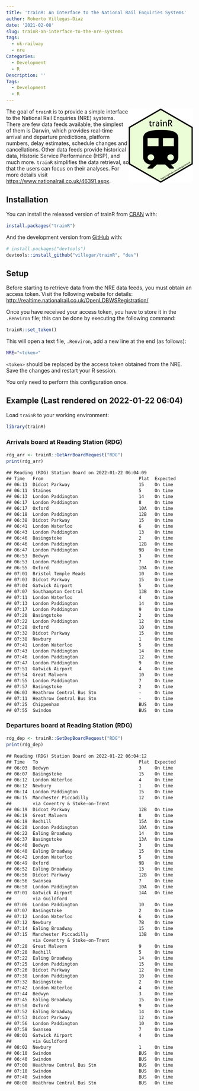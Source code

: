 ```yaml
---
title: 'trainR: An Interface to the National Rail Enquiries Systems'
author: Roberto Villegas-Diaz
date: '2021-02-08'
slug: trainR-an-interface-to-the-nre-systems
tags:
  - uk-railway
  - nre
Categories:
  - Development
  - R
Description: ''
Tags:
  - Development
  - R
---
```


<img src="https://raw.githubusercontent.com/villegar/trainR/main/inst/images/logo.png" alt="logo" align="right" height=200px/>

The goal of `trainR` is to provide a simple interface to the 
National Rail Enquiries (NRE) systems. There are few data feeds 
available, the simplest of them is Darwin, which provides real-time 
arrival and departure predictions, platform numbers, delay estimates, 
schedule changes and cancellations. Other data feeds provide historical 
data, Historic Service Performance (HSP), and much more. `trainR` 
simplifies the data retrieval, so that the users can focus on their 
analyses. For more details visit 
https://www.nationalrail.co.uk/46391.aspx.

## Installation

You can install the released version of trainR from [CRAN](https://CRAN.R-project.org) with:

``` r
install.packages("trainR")
```

And the development version from [GitHub](https://github.com/) with:

``` r
# install.packages("devtools")
devtools::install_github("villegar/trainR", "dev")
```

## Setup
Before starting to retrieve data from the NRE data feeds, you must obtain an access token. 
Visit the following website for details: http://realtime.nationalrail.co.uk/OpenLDBWSRegistration/

Once you have received your access token, you have to store it in the `.Renviron` file; this can be 
done by executing the following command:


```r
trainR::set_token()
```

This will open a text file, `.Renviron`, add a new line at the end (as follows):

```bash
NRE="<token>"
```

`<token>` should be replaced by the access token obtained from the NRE. Save the changes and restart 
your R session.

You only need to perform this configuration once.

## Example (Last rendered on 2022-01-22 06:04)

Load `trainR` to your working environment:

```r
library(trainR)
```

### Arrivals board at Reading Station (RDG)


```r
rdg_arr <- trainR::GetArrBoardRequest("RDG")
print(rdg_arr)
```

```
## Reading (RDG) Station Board on 2022-01-22 06:04:09
## Time   From                                    Plat  Expected
## 06:11  Didcot Parkway                          15    On time
## 06:11  Staines                                 5     On time
## 06:13  London Paddington                       14    On time
## 06:17  London Paddington                       8     On time
## 06:17  Oxford                                  10A   On time
## 06:18  London Paddington                       12B   On time
## 06:38  Didcot Parkway                          15    On time
## 06:41  London Waterloo                         6     On time
## 06:43  London Paddington                       13    On time
## 06:46  Basingstoke                             2     On time
## 06:46  London Paddington                       12B   On time
## 06:47  London Paddington                       9B    On time
## 06:53  Bedwyn                                  3     On time
## 06:53  London Paddington                       7     On time
## 06:55  Oxford                                  10A   On time
## 07:01  Bristol Temple Meads                    10    On time
## 07:03  Didcot Parkway                          15    On time
## 07:04  Gatwick Airport                         5     On time
## 07:07  Southampton Central                     13B   On time
## 07:11  London Waterloo                         4     On time
## 07:13  London Paddington                       14    On time
## 07:17  London Paddington                       9     On time
## 07:20  Basingstoke                             2     On time
## 07:22  London Paddington                       12    On time
## 07:28  Oxford                                  10    On time
## 07:32  Didcot Parkway                          15    On time
## 07:38  Newbury                                 1     On time
## 07:41  London Waterloo                         5     On time
## 07:43  London Paddington                       14    On time
## 07:46  London Paddington                       12    On time
## 07:47  London Paddington                       9     On time
## 07:51  Gatwick Airport                         4     On time
## 07:54  Great Malvern                           10    On time
## 07:55  London Paddington                       7     On time
## 07:57  Basingstoke                             2     On time
## 06:03  Heathrow Central Bus Stn                -     On time
## 07:11  Heathrow Central Bus Stn                -     On time
## 07:25  Chippenham                              BUS   On time
## 07:55  Swindon                                 BUS   On time
```

### Departures board at Reading Station (RDG)


```r
rdg_dep <- trainR::GetDepBoardRequest("RDG")
print(rdg_dep)
```

```
## Reading (RDG) Station Board on 2022-01-22 06:04:12
## Time   To                                      Plat  Expected
## 06:03  Bedwyn                                  3     On time
## 06:07  Basingstoke                             15    On time
## 06:12  London Waterloo                         4     On time
## 06:12  Newbury                                 1     On time
## 06:14  London Paddington                       15    On time
## 06:15  Manchester Piccadilly                   12    On time
##        via Coventry & Stoke-on-Trent           
## 06:19  Didcot Parkway                          12B   On time
## 06:19  Great Malvern                           8     On time
## 06:19  Redhill                                 15A   On time
## 06:20  London Paddington                       10A   On time
## 06:22  Ealing Broadway                         14    On time
## 06:37  Basingstoke                             13A   On time
## 06:40  Bedwyn                                  3     On time
## 06:40  Ealing Broadway                         15    On time
## 06:42  London Waterloo                         5     On time
## 06:49  Oxford                                  9B    On time
## 06:52  Ealing Broadway                         13    On time
## 06:56  Didcot Parkway                          12B   On time
## 06:56  Swansea                                 7     On time
## 06:58  London Paddington                       10A   On time
## 07:01  Gatwick Airport                         14A   On time
##        via Guildford                           
## 07:06  London Paddington                       10    On time
## 07:07  Basingstoke                             2     On time
## 07:12  London Waterloo                         6     On time
## 07:12  Newbury                                 7B    On time
## 07:14  Ealing Broadway                         15    On time
## 07:15  Manchester Piccadilly                   13B   On time
##        via Coventry & Stoke-on-Trent           
## 07:20  Great Malvern                           9     On time
## 07:20  Redhill                                 5     On time
## 07:22  Ealing Broadway                         14    On time
## 07:25  London Paddington                       15    On time
## 07:26  Didcot Parkway                          12    On time
## 07:30  London Paddington                       10    On time
## 07:32  Basingstoke                             2     On time
## 07:42  London Waterloo                         4     On time
## 07:44  Bedwyn                                  3     On time
## 07:45  Ealing Broadway                         15    On time
## 07:50  Oxford                                  9     On time
## 07:52  Ealing Broadway                         14    On time
## 07:53  Didcot Parkway                          12    On time
## 07:56  London Paddington                       10    On time
## 07:58  Swansea                                 7     On time
## 08:01  Gatwick Airport                         4     On time
##        via Guildford                           
## 08:02  Newbury                                 1     On time
## 06:10  Swindon                                 BUS   On time
## 06:40  Swindon                                 BUS   On time
## 07:00  Heathrow Central Bus Stn                BUS   On time
## 07:10  Swindon                                 BUS   On time
## 07:40  Swindon                                 BUS   On time
## 08:00  Heathrow Central Bus Stn                BUS   On time
```
